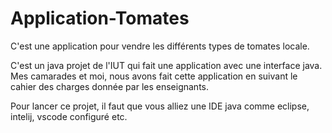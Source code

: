 # Application-Tomates
C'est une application pour vendre les différents types de tomates locale. 

C'est un java projet de l'IUT qui fait une application avec une interface java.
Mes camarades et moi, nous avons fait cette application en suivant le cahier des charges donnée par les enseignants.

Pour lancer ce projet, il faut que vous alliez une IDE java comme eclipse, intelij, vscode configuré etc.
